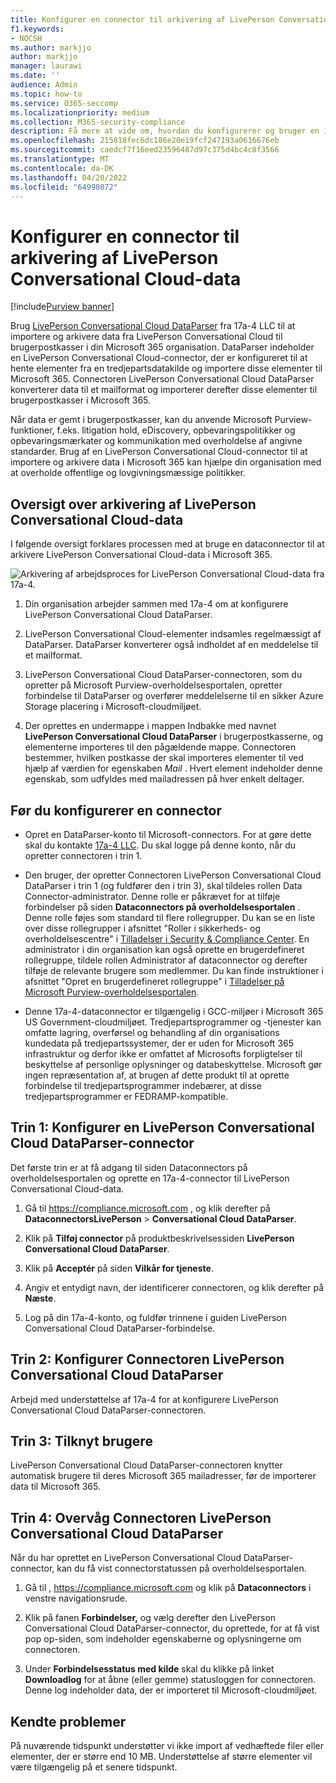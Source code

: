 ```yaml
---
title: Konfigurer en connector til arkivering af LivePerson Conversational Cloud-data i Microsoft 365
f1.keywords:
- NOCSH
ms.author: markjjo
author: markjjo
manager: laurawi
ms.date: ''
audience: Admin
ms.topic: how-to
ms.service: O365-seccomp
ms.localizationpriority: medium
ms.collection: M365-security-compliance
description: Få mere at vide om, hvordan du konfigurerer og bruger en 17a-4 LivePerson Conversational Cloud DataParser-connector til at importere og arkivere LivePerson Conversational Cloud-data i Microsoft 365.
ms.openlocfilehash: 215818fec6dc186e20e19fcf247193a0616676eb
ms.sourcegitcommit: caedcf7f16eed23596487d97c375d4bc4c8f3566
ms.translationtype: MT
ms.contentlocale: da-DK
ms.lasthandoff: 04/20/2022
ms.locfileid: "64998072"
---
```

# <a name="set-up-a-connector-to-archive-liveperson-conversational-cloud-data"></a>Konfigurer en connector til arkivering af LivePerson Conversational Cloud-data

[!include[Purview banner](../includes/purview-rebrand-banner.md)]

Brug [LivePerson Conversational Cloud DataParser](https://www.17a-4.com/liveperson-dataparser/) fra 17a-4 LLC til at importere og arkivere data fra LivePerson Conversational Cloud til brugerpostkasser i din Microsoft 365 organisation. DataParser indeholder en LivePerson Conversational Cloud-connector, der er konfigureret til at hente elementer fra en tredjepartsdatakilde og importere disse elementer til Microsoft 365. Connectoren LivePerson Conversational Cloud DataParser konverterer data til et mailformat og importerer derefter disse elementer til brugerpostkasser i Microsoft 365.

Når data er gemt i brugerpostkasser, kan du anvende Microsoft Purview-funktioner, f.eks. litigation hold, eDiscovery, opbevaringspolitikker og opbevaringsmærkater og kommunikation med overholdelse af angivne standarder. Brug af en LivePerson Conversational Cloud-connector til at importere og arkivere data i Microsoft 365 kan hjælpe din organisation med at overholde offentlige og lovgivningsmæssige politikker.

## <a name="overview-of-archiving-liveperson-conversational-cloud-data"></a>Oversigt over arkivering af LivePerson Conversational Cloud-data

I følgende oversigt forklares processen med at bruge en dataconnector til at arkivere LivePerson Conversational Cloud-data i Microsoft 365.

![Arkivering af arbejdsproces for LivePerson Conversational Cloud-data fra 17a-4.](../media/LiveEngageDataParserConnectorWorkflow.png)

1. Din organisation arbejder sammen med 17a-4 om at konfigurere LivePerson Conversational Cloud DataParser.

2. LivePerson Conversational Cloud-elementer indsamles regelmæssigt af DataParser. DataParser konverterer også indholdet af en meddelelse til et mailformat.

3. LivePerson Conversational Cloud DataParser-connectoren, som du opretter på Microsoft Purview-overholdelsesportalen, opretter forbindelse til DataParser og overfører meddelelserne til en sikker Azure Storage placering i Microsoft-cloudmiljøet.

4. Der oprettes en undermappe i mappen Indbakke med navnet **LivePerson Conversational Cloud DataParser** i brugerpostkasserne, og elementerne importeres til den pågældende mappe. Connectoren bestemmer, hvilken postkasse der skal importeres elementer til ved hjælp af værdien for egenskaben *Mail* . Hvert element indeholder denne egenskab, som udfyldes med mailadressen på hver enkelt deltager.

## <a name="before-you-set-up-a-connector"></a>Før du konfigurerer en connector

- Opret en DataParser-konto til Microsoft-connectors. For at gøre dette skal du kontakte [17a-4 LLC](https://www.17a-4.com/contact/). Du skal logge på denne konto, når du opretter connectoren i trin 1.

- Den bruger, der opretter Connectoren LivePerson Conversational Cloud DataParser i trin 1 (og fuldfører den i trin 3), skal tildeles rollen Data Connector-administrator. Denne rolle er påkrævet for at tilføje forbindelser på siden **Dataconnectors på overholdelsesportalen** . Denne rolle føjes som standard til flere rollegrupper. Du kan se en liste over disse rollegrupper i afsnittet "Roller i sikkerheds- og overholdelsescentre" i [Tilladelser i Security & Compliance Center](../security/office-365-security/permissions-in-the-security-and-compliance-center.md#roles-in-the-security--compliance-center). En administrator i din organisation kan også oprette en brugerdefineret rollegruppe, tildele rollen Administrator af dataconnector og derefter tilføje de relevante brugere som medlemmer. Du kan finde instruktioner i afsnittet "Opret en brugerdefineret rollegruppe" i [Tilladelser på Microsoft Purview-overholdelsesportalen](microsoft-365-compliance-center-permissions.md#create-a-custom-role-group).

- Denne 17a-4-dataconnector er tilgængelig i GCC-miljøer i Microsoft 365 US Government-cloudmiljøet. Tredjepartsprogrammer og -tjenester kan omfatte lagring, overførsel og behandling af din organisations kundedata på tredjepartssystemer, der er uden for Microsoft 365 infrastruktur og derfor ikke er omfattet af Microsofts forpligtelser til beskyttelse af personlige oplysninger og databeskyttelse. Microsoft gør ingen repræsentation af, at brugen af dette produkt til at oprette forbindelse til tredjepartsprogrammer indebærer, at disse tredjepartsprogrammer er FEDRAMP-kompatible.

## <a name="step-1-set-up-a-liveperson-conversational-cloud-dataparser-connector"></a>Trin 1: Konfigurer en LivePerson Conversational Cloud DataParser-connector

Det første trin er at få adgang til siden Dataconnectors på overholdelsesportalen og oprette en 17a-4-connector til LivePerson Conversational Cloud-data.

1. Gå til <https://compliance.microsoft.com> , og klik derefter på **DataconnectorsLivePerson** >  **Conversational Cloud DataParser**.

2. Klik på **Tilføj connector** på produktbeskrivelsessiden **LivePerson Conversational Cloud DataParser**.

3. Klik på **Acceptér** på siden **Vilkår for tjeneste**.

4. Angiv et entydigt navn, der identificerer connectoren, og klik derefter på **Næste**.

5. Log på din 17a-4-konto, og fuldfør trinnene i guiden LivePerson Conversational Cloud DataParser-forbindelse.

## <a name="step-2-configure-the-liveperson-conversational-cloud-dataparser-connector"></a>Trin 2: Konfigurer Connectoren LivePerson Conversational Cloud DataParser

Arbejd med understøttelse af 17a-4 for at konfigurere LivePerson Conversational Cloud DataParser-connectoren.

## <a name="step-3-map-users"></a>Trin 3: Tilknyt brugere

LivePerson Conversational Cloud DataParser-connectoren knytter automatisk brugere til deres Microsoft 365 mailadresser, før de importerer data til Microsoft 365.

## <a name="step-4-monitor-the-liveperson-conversational-cloud-dataparser-connector"></a>Trin 4: Overvåg Connectoren LivePerson Conversational Cloud DataParser

Når du har oprettet en LivePerson Conversational Cloud DataParser-connector, kan du få vist connectorstatussen på overholdelsesportalen.

1. Gå til , <https://compliance.microsoft.com> og klik på **Dataconnectors** i venstre navigationsrude.

2. Klik på fanen **Forbindelser,** og vælg derefter den LivePerson Conversational Cloud DataParser-connector, du oprettede, for at få vist pop op-siden, som indeholder egenskaberne og oplysningerne om connectoren.

3. Under **Forbindelsesstatus med kilde** skal du klikke på linket **Downloadlog** for at åbne (eller gemme) statusloggen for connectoren. Denne log indeholder data, der er importeret til Microsoft-cloudmiljøet.

## <a name="known-issues"></a>Kendte problemer

På nuværende tidspunkt understøtter vi ikke import af vedhæftede filer eller elementer, der er større end 10 MB. Understøttelse af større elementer vil være tilgængelig på et senere tidspunkt.
